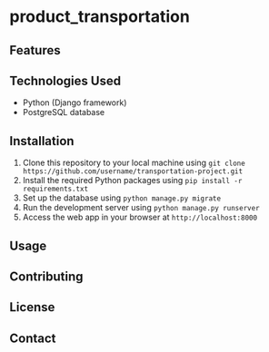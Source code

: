 # product_transportation

## Features


## Technologies Used

- Python (Django framework)
- PostgreSQL database


## Installation

1. Clone this repository to your local machine using `git clone https://github.com/username/transportation-project.git`
2. Install the required Python packages using `pip install -r requirements.txt`
3. Set up the database using `python manage.py migrate`
4. Run the development server using `python manage.py runserver`
5. Access the web app in your browser at `http://localhost:8000`

## Usage



## Contributing


## License

## Contact
